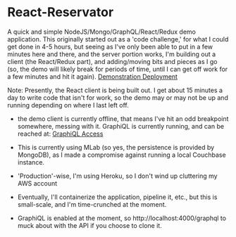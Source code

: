 # React-Reservator

A quick and simple NodeJS/Mongo/GraphQL/React/Redux demo application.
This originally started out as a 'code challenge,' for what I could get done in 4-5 hours, but seeing as I've only been able to put in a few minutes here and there, and the server portion works, I'm building out a client (the React/Redux part), and adding/moving bits and pieces as I go (so, the demo will likely break for periods of time, until I can get off work for a few minutes and hit it again).
[Demonstration Deployment](https://blooming-caverns-52502.herokuapp.com/)

Note: Presently, the React client is being built out. I get about 15 minutes a day to write code that isn't for work, so the demo may or may not be up and running depending on where I last left off. 

- the demo client is currently offline, that means I've hit an odd breakpoint somewhere, messing with it. GraphiQL is currently running, and can be reached at:
[GraphiQL Access](https://blooming-caverns-52502.herokuapp.com/graphiql)

- This is currently using MLab (so yes, the persistence is provided by MongoDB), as I made a compromise against running a local Couchbase instance.

- 'Production'-wise, I'm using Heroku, so I don't wind up cluttering my AWS account

- Eventually, I'll containerize the application, pipeline it, etc., but this is small-scale, and I'm time-crunched at the moment.

- GraphiQL is enabled at the moment, so http://localhost:4000/graphql to muck about with the API if you choose to clone it.
